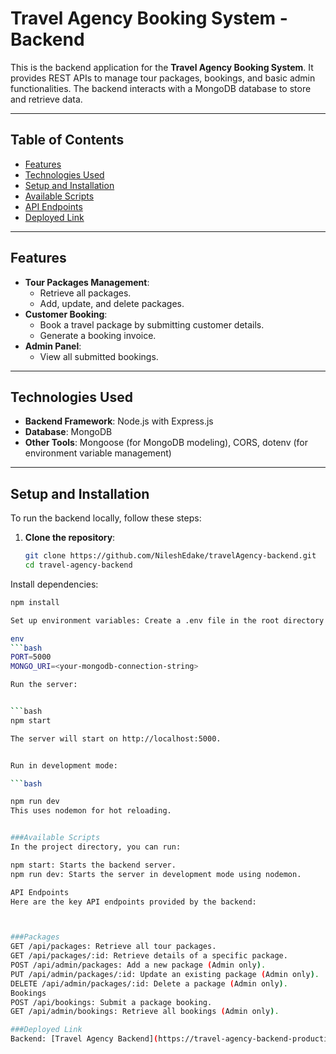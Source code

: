 # Travel Agency Booking System - Backend

This is the backend application for the **Travel Agency Booking System**. It provides REST APIs to manage tour packages, bookings, and basic admin functionalities. The backend interacts with a MongoDB database to store and retrieve data.

---

## Table of Contents

- [Features](#features)
- [Technologies Used](#technologies-used)
- [Setup and Installation](#setup-and-installation)
- [Available Scripts](#available-scripts)
- [API Endpoints](#api-endpoints)
- [Deployed Link](#deployed-link)

---

## Features

- **Tour Packages Management**: 
  - Retrieve all packages.
  - Add, update, and delete packages.
- **Customer Booking**:
  - Book a travel package by submitting customer details.
  - Generate a booking invoice.
- **Admin Panel**:
  - View all submitted bookings.

---

## Technologies Used

- **Backend Framework**: Node.js with Express.js
- **Database**: MongoDB
- **Other Tools**: Mongoose (for MongoDB modeling), CORS, dotenv (for environment variable management)

---

## Setup and Installation

To run the backend locally, follow these steps:

1. **Clone the repository**:
   ```bash
   git clone https://github.com/NileshEdake/travelAgency-backend.git
   cd travel-agency-backend

Install dependencies:

 ```bash
npm install

Set up environment variables: Create a .env file in the root directory and add the following variables:

env
 ```bash
PORT=5000
MONGO_URI=<your-mongodb-connection-string>

Run the server:


 ```bash
npm start

The server will start on http://localhost:5000.


Run in development mode:

 ```bash

npm run dev
This uses nodemon for hot reloading.


###Available Scripts
In the project directory, you can run:

npm start: Starts the backend server.
npm run dev: Starts the server in development mode using nodemon.

API Endpoints
Here are the key API endpoints provided by the backend:



###Packages
GET /api/packages: Retrieve all tour packages.
GET /api/packages/:id: Retrieve details of a specific package.
POST /api/admin/packages: Add a new package (Admin only).
PUT /api/admin/packages/:id: Update an existing package (Admin only).
DELETE /api/admin/packages/:id: Delete a package (Admin only).
Bookings
POST /api/bookings: Submit a package booking.
GET /api/admin/bookings: Retrieve all bookings (Admin only).

###Deployed Link
Backend: [Travel Agency Backend](https://travel-agency-backend-production.up.railway.app/api)

